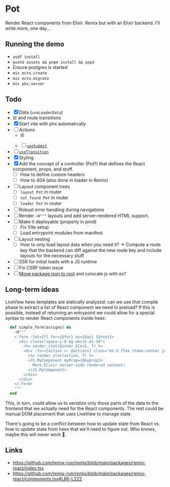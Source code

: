 # Pot

Render React components from Elixir. Remix but with an Elixir backend. I'll write more, one day...

## Running the demo

- `asdf install`
- `pushd assets && pnpm install && popd`
- Ensure postgres is started
- `mix ecto.create`
- `mix ecto.migrate`
- `mix phx.server`

## Todo

- [x] Data (`useLoaderData`)
- [x] <Link> and route transitions
- [x] Start vite with phx automatically
- [ ] Actions
  - [x] <Form>
  - [ ] [`useSubmit`](https://remix.run/docs/en/v1/api/remix#usesubmit)
- [ ] [`useTransition`](https://remix.run/docs/en/v1/api/remix#usetransition)
- [x] Styling
- [x] Add the concept of a controller (Pot?) that defines the React component, props, and stuff.
  - [ ] How to define custom headers
  - [ ] How to 404 (also done in loader in Remix)
- [ ] Layout component trees
  - [ ] `layout Pot` in router
  - [ ] `not_found Pot` in router
  - [ ] `loader Pot` in router
- [ ] Robust error handling during navigations
- [ ] Render `~H"""` layouts and add server-rendered HTML support.
- [ ] Make it deployable (properly in prod)
  - [ ] Fix Vite setup
  - [ ] Load entrypoint modules from manifest
- [ ] Layout nesting
  - [ ] How to only load layout data when you need it? -> Compute a route key that the backend can diff against the new route key and include layouts for the necessary stuff
- [ ] SSR for initial loads with a JS runtime
- [ ] Fix CSRF token issue
- [ ] [Move package.json to root](https://sourcegraph.com/search?q=context:global+type:path+file:package.json%24+repo:has.path%28mix.exs%29&patternType=standard&sm=1) and colocate js with ex?

## Long-term ideas

LiveView heex templates are statically analyzed: can we use that compile phase to extract a list of React component we need to preload? If this is possible, instead of returning an entrypoint we could allow for a special syntax to render React components inside heex:

```elixir
  def simple_form(assigns) do
    ~H"""
    <.form :let={f} for={@for} as={@as} {@rest}>
      <div class="space-y-8 bg-white mt-10">
        <%= render_slot(@inner_block, f) %>
        <div :for={action <- @actions} class="mt-2 flex items-center justify-between gap-6">
          <%= render_slot(action, f) %>
          <JS.MyComponent myProp={@myprop}>
            More Elixir server-side rendered content!
          </JS.MyComponent>
        </div>
      </div>
    </.form>
    """
  end
```

This, in turn, could allow us to serialize only those parts of the data to the frontend that we actually need for the React components. The rest could be manual DOM placement that uses LiveView to manage state.

There's going to be a conflict between how to update state from React vs. how to update state from heex that we'll need to figure out. Who knows, maybe this will never work 🤷.

## Links

- https://github.com/remix-run/remix/blob/main/packages/remix-react/index.tsx
- https://github.com/remix-run/remix/blob/main/packages/remix-react/components.tsx#L86-L222
